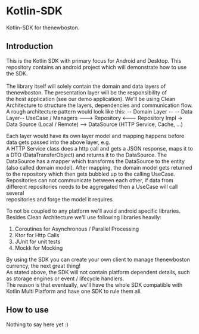 # Kotlin-SDK
Kotlin-SDK for thenewboston.

## Introduction
This is the Kotlin SDK with primary focus for Android and Desktop. This repository contains an android project which will demonstrate how to use 
the SDK. <br/><br/>
The library itself will solely contain the domain and data layers of thenewboston. The presentation layer will be the responsibility of <br/>
the host application (see our demo application). We'll be using Clean Architecture to structure the layers, dependencies and communication flow. <br/>
A rough architecture pattern would look like this:
-- Domain Layer --        -- Data Layer--
UseCase / Managers ---> Repository <--- Repository Impl -> Data Source (Local / Remote) --> DataSource (HTTP Service, Cache, ...)

Each layer would have its own layer model and mapping happens before data gets passed into the above layer, e.g.<br/>
A HTTP Service class does a http call and gets a JSON response, maps it to a DTO (DataTransferObject) and returns it to the DataSource. 
The DataSource has a mapper which transforms the DataSource to the entity (also called domain model). After mapping, the domain model
gets returned to the repository which then gets bubbled up to the calling UseCase. 
Repositories can not communicate between each other, if data from different repositories needs to be aggregated then a UseCase will call several <br/>
repositories and forge the model it requires.

To not be coupled to any platform we'll avoid android specific libraries.
Besides Clean Architecture we'll use following libraries heavily:

1. Coroutines for Asynchronous / Parallel Processing
2. Ktor for Http Calls
3. JUnit for unit tests
4. Mockk for Mocking

By using the SDK you can create your own client to manage thenewboston currency, the next great thing!<br/>
As stated above, the SDK will not contain platform dependent details, such as storage engines or event / lifecycle handlers. <br/>
The reason is that eventually, we'll have the whole SDK compatible with Kotlin Multi Platform and have one SDK to rule them all.<br/>
## How to use
Nothing to say here yet :)